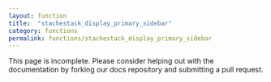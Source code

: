 ```yaml
---
layout: function
title:  "stachestack_display_primary_sidebar"
category: functions
permalink: functions/stachestack_display_primary_sidebar
---
```


This page is incomplete. Please consider helping out with the documentation by forking our docs repository and submitting a pull request.